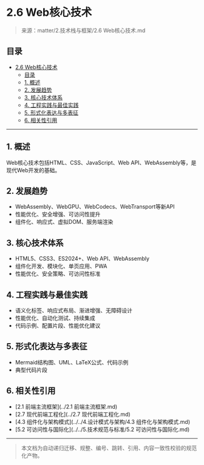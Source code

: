 # 2.6 Web核心技术

> 来源：matter/2.技术栈与框架/2.6 Web核心技术.md

## 目录

- [2.6 Web核心技术](#26-web核心技术)
  - [目录](#目录)
  - [1. 概述](#1-概述)
  - [2. 发展趋势](#2-发展趋势)
  - [3. 核心技术体系](#3-核心技术体系)
  - [4. 工程实践与最佳实践](#4-工程实践与最佳实践)
  - [5. 形式化表达与多表征](#5-形式化表达与多表征)
  - [6. 相关性引用](#6-相关性引用)

---

## 1. 概述

Web核心技术包括HTML、CSS、JavaScript、Web API、WebAssembly等，是现代Web开发的基础。

## 2. 发展趋势

- WebAssembly、WebGPU、WebCodecs、WebTransport等新API
- 性能优化、安全增强、可访问性提升
- 组件化、响应式、虚拟DOM、服务端渲染

## 3. 核心技术体系

- HTML5、CSS3、ES2024+、Web API、WebAssembly
- 组件化开发、模块化、单页应用、PWA
- 性能优化、安全策略、可访问性标准

## 4. 工程实践与最佳实践

- 语义化标签、响应式布局、渐进增强、无障碍设计
- 性能优化、自动化测试、持续集成
- 代码示例、配置片段、性能优化建议

## 5. 形式化表达与多表征

- Mermaid结构图、UML、LaTeX公式、代码示例
- 典型代码片段

## 6. 相关性引用

- [2.1 前端主流框架](../2.1 前端主流框架.md)
- [2.7 现代前端工程化](../2.7 现代前端工程化.md)
- [4.3 组件化与架构模式](../../4.设计模式与架构/4.3 组件化与架构模式.md)
- [5.2 可访问性与国际化](../../5.技术规范与标准/5.2 可访问性与国际化.md)

---

> 本文档为自动递归迁移、规整、编号、跳转、引用、内容一致性校验的规范化产物。
